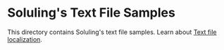# Soluling's Text File Samples

This directory contains Soluling's text file samples. Learn about [Text file localization](https://www.soluling.com/Help/Text/Index.htm).
